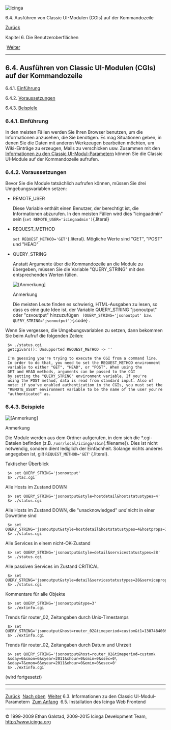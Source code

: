 ![Icinga](../images/logofullsize.png "Icinga")

6.4. Ausführen von Classic UI-Modulen (CGIs) auf der Kommandozeile

[Zurück](cgiparams.md) 

Kapitel 6. Die Benutzeroberflächen

 [Weiter](icinga-web-scratch.md)

* * * * *

6.4. Ausführen von Classic UI-Modulen (CGIs) auf der Kommandozeile
------------------------------------------------------------------

6.4.1. [Einführung](cgicmd.md#introduction)

6.4.2. [Voraussetzungen](cgicmd.md#prerequisites)

6.4.3. [Beispiele](cgicmd.md#examples)

### 6.4.1. Einführung

In den meisten Fällen werden Sie Ihren Browser benutzen, um die
Informationen anzusehen, die Sie benötigen. Es mag Situationen geben, in
denen Sie die Daten mit anderen Werkzeugen bearbeiten möchten, um
Wiki-Einträge zu erzeugen, Mails zu verschicken usw. Zusammen mit den
[Informationen zu den Classic
UI-Modul-Parametern](cgiparams.md "6.3. Informationen zu den Classic UI-Modul-Parametern")
können Sie die Classic UI-Module auf der Kommandozeile aufrufen.

### 6.4.2. Voraussetzungen

Bevor Sie die Module tatsächlich aufrufen können, müssen Sie drei
Umgebungsvariablen setzen:

-   REMOTE\_USER

    Diese Variable enthält einen Benutzer, der berechtigt ist, die
    Informationen abzurufen. In den meisten Fällen wird dies
    "icingaadmin" sein (`set REMOTE_USER='icingaadmin')`{.literal}

-   REQUEST\_METHOD

    `set REQUEST_METHOD='GET'`{.literal}. Mögliche Werte sind "GET",
    "POST" und "HEAD"

-   QUERY\_STRING

    Anstatt Argumente über die Kommandozeile an die Module zu übergeben,
    müssen Sie die Variable "QUERY\_STRING" mit den entsprechenden
    Werten füllen.

    ![[Anmerkung]](../images/note.png)

    Anmerkung

    Die meisten Leute finden es schwierig, HTML-Ausgaben zu lesen, so
    dass es eine gute Idee ist, der Variable QUERY\_STRING "jsonoutput"
    oder "csvoutput" hinzuzufügen
    ` (QUERY_STRING='jsonoutput' bzw. QUERY_STRING='jsonoutput')`{.code}
    .

Wenn Sie vergessen, die Umgebungsvariablen zu setzen, dann bekommen Sie
beim Aufruf die folgenden Zeilen:

~~~~ {.screen}
 $> ./status.cgi
 getcgivars(): Unsupported REQUEST_METHOD -> ''

 I'm guessing you're trying to execute the CGI from a command line.
 In order to do that, you need to set the REQUEST_METHOD environment
 variable to either "GET", "HEAD", or "POST". When using the
 GET and HEAD methods, arguments can be passed to the CGI
 by setting the "QUERY_STRING" environment variable. If you're
 using the POST method, data is read from standard input. Also of
 note: if you've enabled authentication in the CGIs, you must set the
 "REMOTE_USER" environment variable to be the name of the user you're
 "authenticated" as.
~~~~

### 6.4.3. Beispiele

![[Anmerkung]](../images/note.png)

Anmerkung

Die Module werden aus dem Ordner aufgerufen, in dem sich die
\*.cgi-Dateien befinden (z.B. `/usr/local/icinga/sbin`{.filename}). Dies
ist nicht notwendig, sondern dient lediglich der Einfachheit. Solange
nichts anderes angegeben ist, gilt `REQUEST_METHOD='GET'`{.literal}.

Taktischer Überblick

~~~~ {.screen}
 $> set QUERY_STRING='jsonoutput'
 $> ./tac.cgi
~~~~

Alle Hosts im Zustand DOWN

~~~~ {.screen}
 $> set QUERY_STRING='jsonoutput&style=hostdetail&hoststatustypes=4'
 $> ./status.cgi
~~~~

Alle Hosts im Zustand DOWN, die "unacknowledged" *und* nicht in einer
Downtime sind

~~~~ {.screen}
 $> set QUERY_STRING='jsonoutput&style=hostdetail&hoststatustypes=4&hostprops=10'
 $> ./status.cgi
~~~~

Alle Services in einem nicht-OK-Zustand

~~~~ {.screen}
 $> set QUERY_STRING='jsonoutput&style=detail&servicestatustypes=28'
 $> ./status.cgi
~~~~

Alle passiven Services im Zustand CRITICAL

~~~~ {.screen}
 $> set QUERY_STRING='jsonoutput&style=detail&servicestatustypes=28&serviceprops=65536'
 $> ./status.cgi
~~~~

Kommentare für alle Objekte

~~~~ {.screen}
 $> set QUERY_STRING='jsonoutput&type=3'
 $> ./extinfo.cgi
~~~~

Trends für router\_02, Zeitangaben durch Unix-Timestamps

~~~~ {.screen}
 $> set QUERY_STRING='jsonoutput&host=router_02&timeperiod=custom&t1=130748400&t2=1307570400'
 $> ./extinfo.cgi
~~~~

Trends für router\_02, Zeitangaben durch Datum und Uhrzeit

~~~~ {.screen}
 $> set QUERY_STRING='jsonoutput&host=router_02&timeperiod=custom\
 &sday=6&smon=6&syear=2011&shour=0&smin=0&ssec=0\
 &eday=7&emon=6&eyear=2011&ehour=0&emin=0&esec=0'
 $> ./extinfo.cgi
~~~~

(wird fortgesetzt)

* * * * *

  -------------------------------------------------------- -------------------------- --------------------------------------------
  [Zurück](cgiparams.md)                                 [Nach oben](ch06.md)      [Weiter](icinga-web-scratch.md)
  6.3. Informationen zu den Classic UI-Modul-Parametern    [Zum Anfang](index.md)    6.5. Installation des Icinga Web Frontend
  -------------------------------------------------------- -------------------------- --------------------------------------------

© 1999-2009 Ethan Galstad, 2009-2015 Icinga Development Team,
http://www.icinga.org
